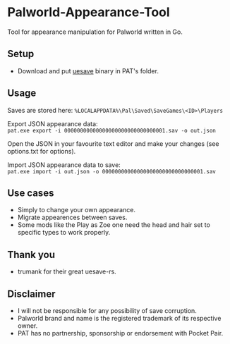# Palworld-Appearance-Tool
Tool for appearance manipulation for Palworld written in Go.

## Setup
- Download and put [uesave](https://github.com/trumank/uesave-rs/releases/latest) binary in PAT's folder.

## Usage
Saves are stored here: `%LOCALAPPDATA%\Pal\Saved\SaveGames\<ID>\Players`

Export JSON appearance data:   
`pat.exe export -i 00000000000000000000000000000001.sav -o out.json`

Open the JSON in your favourite text editor and make your changes (see options.txt for options).

Import JSON appearance data to save:   
`pat.exe import -i out.json -o 00000000000000000000000000000001.sav`

## Use cases
- Simply to change your own appearance.
- Migrate appearences between saves.
- Some mods like the Play as Zoe one need the head and hair set to specific types to work properly.

## Thank you
- trumank for their great uesave-rs. 

## Disclaimer
- I will not be responsible for any possibility of save corruption.
- Palworld brand and name is the registered trademark of its respective owner.
- PAT has no partnership, sponsorship or endorsement with Pocket Pair.
